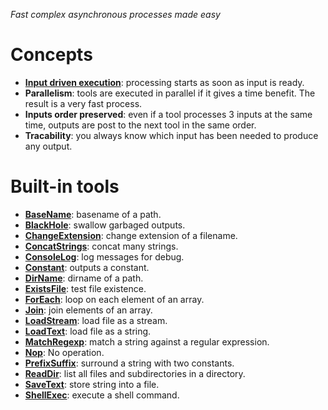 _Fast complex asynchronous processes made easy_


# Concepts

* __[Input driven execution](input-driven-exec.html)__: processing starts as soon as input is ready.
* __Parallelism__: tools are executed in parallel if it gives a time benefit. The result is a very fast process.
* __Inputs order preserved__: even if a tool processes 3 inputs at the same time, outputs are post to the next tool in the same order.
* __Tracability__: you always know which input has been needed to produce any output.

# Built-in tools

* [__BaseName__](tools.BaseName.html): basename of a path.
* [__BlackHole__](tools.BlackHole.html): swallow garbaged outputs.
* [__ChangeExtension__](tools.ChangeExtension.html): change extension of a filename.
* [__ConcatStrings__](tools.ConcatStrings.html): concat many strings.
* [__ConsoleLog__](tools.ConsoleLog.html): log messages for debug.
* [__Constant__](tools.Constant.html): outputs a constant.
* [__DirName__](tools.DirName.html): dirname of a path.
* [__ExistsFile__](tools.ExistsFile.html): test file existence.
* [__ForEach__](tools.ForEach.html): loop on each element of an array.
* [__Join__](tools.Join.html): join elements of an array.
* [__LoadStream__](tools.LoadStream.html): load file as a stream.
* [__LoadText__](tools.LoadText.html): load file as a string.
* [__MatchRegexp__](tools.MatchRegexp.html): match a string against a regular expression.
* [__Nop__](tools.Nop.html): No operation.
* [__PrefixSuffix__](tools.PrefixSuffix.html): surround a string with two constants.
* [__ReadDir__](tools.ReadDir.html): list all files and subdirectories in a directory.
* [__SaveText__](tools.SaveText.html): store string into a file.
* [__ShellExec__](tools.ShellExec.html): execute a shell command.
